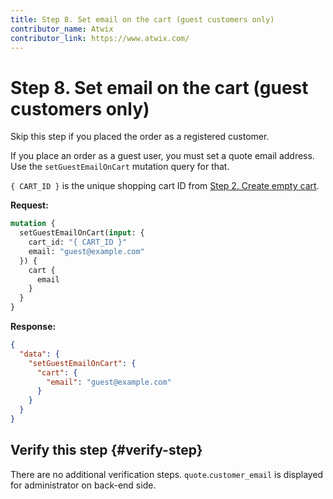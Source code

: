 ```yaml
---
title: Step 8. Set email on the cart (guest customers only)
contributor_name: Atwix
contributor_link: https://www.atwix.com/
---
```


# Step 8. Set email on the cart (guest customers only)

<InlineAlert variant="success" slots="text" />

Skip this step if you placed the order as a registered customer.

If you place an order as a guest user, you must set a quote email address. Use the `setGuestEmailOnCart` mutation query for that.

`{ CART_ID }` is the unique shopping cart ID from [Step 2. Create empty cart](../../tutorials/checkout/add-product-to-cart.md).

**Request:**

```graphql
mutation {
  setGuestEmailOnCart(input: {
    cart_id: "{ CART_ID }"
    email: "guest@example.com"
  }) {
    cart {
      email
    }
  }
}
```

**Response:**

```json
{
  "data": {
    "setGuestEmailOnCart": {
      "cart": {
        "email": "guest@example.com"
      }
    }
  }
}
```

## Verify this step {#verify-step}

There are no additional verification steps. `quote`.`customer_email` is displayed for administrator on back-end side.
